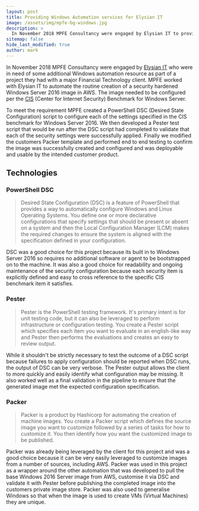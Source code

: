 ```yaml
---
layout: post
title: Providing Windows Automation services for Elysian IT
image: /assets/img/mpfe-bg-windows.jpg
description: >
  In November 2018 MPFE Consultancy were engaged by Elysian IT to provide Windows Automation services in support of a fixed term project they had with a major Financial Technology client. This post described that engagement and the services we were able to provide in order to successfully deliver the clients requirements on time.
sitemap: false
hide_last_modified: true
author: mark
---
```


In November 2018 MPFE Consultancy were engaged by [Elysian IT](https://www.elysianit.com/) who were in need of some additional Windows automation resource as part of a project they had with a major Financial Technology client. MPFE worked with Elysian IT to automate the routine creation of a security hardened Windows Server 2016 image in AWS. The image needed to be configured per the [CIS](https://www.cisecurity.org/cis-benchmarks/) (Center for Internet Security) Benchmark for Windows Server.

To meet the requirement MPFE created a PowerShell DSC (Desired State Configuration) script to configure each of the settings specified in the CIS benchmark for Windows Server 2016. We then developed a Pester test script that would be run after the DSC script had completed to validate that each of the security settings were successfully applied. Finally we modified the customers Packer template and performed end to end testing to confirm the image was successfully created and configured and was deployable and usable by the intended customer product. 

## Technologies

### PowerShell DSC

> Desired State Configuration (DSC) is a feature of PowerShell that provides a way to automatically configure Windows and Linux Operating Systems. You define one or more declarative configurations that specify settings that should be present or absent on a system and then the Local Configuration Manager (LCM) makes the required changes to ensure the system is aligned with the specification defined in your configuration.

DSC was a good choice for this project because its built in to Windows Server 2016 so requires no additional software or agent to be bootstrapped on to the machine. It was also a good choice for readability and ongoing maintenance of the security configuration because each security item is explicitly defined and easy to cross reference to the specific CIS benchmark item it satisfies.

### Pester

> Pester is the PowerShell testing framework. It's primary intent is for unit testing code, but it can also be leveraged to perform infrastructure or configuration testing. You create a Pester script which specifies each item you want to evaluate in an english-like way and Pester then performs the evaluations and creates an easy to review output.

While it shouldn't be strictly necessary to test the outcome of a DSC script because failures to apply configuration should be reported when DSC runs, the output of DSC can be very verbose. The Pester output allows the client to more quickly and easily identify what configuration may be missing. It also worked well as a final validation in the pipeline to ensure that the generated image met the expected configuration specification.

### Packer

> Packer is a product by Hashicorp for automating the creation of machine images. You create a Packer script which defines the source image you want to customize followed by a series of tasks for how to customize it. You then identify how you want the customized image to be published.

Packer was already being leveraged by the client for this project and was a good choice because it can be very easily leveraged to customize images from a number of sources, including AWS. Packer was used in this project as a wrapper around the other automation that was developed to pull the base Windows 2016 Server image from AWS, customise it via DSC and validate it with Pester before publishing the completed image into the customers private image store. Packer was also used to generalise Windows so that when the image is used to create VMs (Virtual Machines) they are unique.